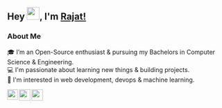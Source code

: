 ## Hey <img src="https://github.com/TheDudeThatCode/TheDudeThatCode/blob/master/Assets/Hi.gif" width="29px">, I'm [Rajat!](https://rajatgupta24.github.io/portfolio/) 

### About Me
🎓 I’m an Open-Source enthusiast & pursuing my Bachelors in Computer Science & Engineering. </br>
💻 I'm passionate about learning new things & building projects. </br>
🚀 I'm interested in web development, devops & machine learning. </br>

<a href="https://www.linkedin.com/in/rajatgupta24/">
  <img align="left" width="24px" src="https://cdn.jsdelivr.net/npm/simple-icons@v3/icons/linkedin.svg"  />
</a>
<a href="https://twitter.com/rajatgupta241">
  <img align="left" width="26px" src="https://cdn.jsdelivr.net/npm/simple-icons@v3/icons/twitter.svg" />
</a>
<a href="mailto:rajat2411gupta@gmail.com">
  <img align="left" width="26px" src="https://cdn.jsdelivr.net/npm/simple-icons@v3/icons/gmail.svg" />
</a>

<!--
**rajatgupta24/rajatgupta24** is a ✨ _special_ ✨ repository because its `README.md` (this file) appears on your GitHub profile.

Here are some ideas to get you started:

- 🔭 I’m currently working on ...
- 🌱 I’m currently learning ...
- 👯 I’m looking to collaborate on ...
- 🤔 I’m looking for help with ...
- 💬 Ask me about ...
- 📫 How to reach me: ...
- 😄 Pronouns: ...
- ⚡ Fun fact: ...
-->
